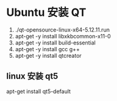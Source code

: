 # Ubuntu 安装 QT
1. ./qt-opensource-linux-x64-5.12.11.run
2. apt-get -y install libxkbcommon-x11-0
3. apt-get -y install build-essential
4. apt-get -y install gcc g++
5. apt-get -y install qtcreator

## linux 安装 qt5
apt-get install qt5-default